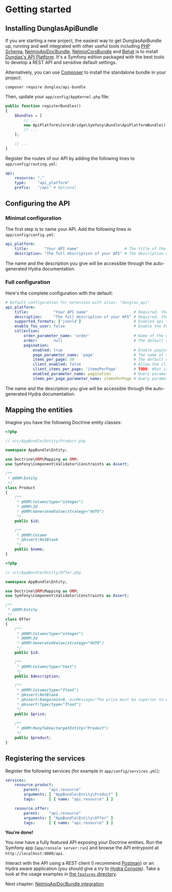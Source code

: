 # Getting started

## Installing DunglasApiBundle

If you are starting a new project, the easiest way to get DunglasApiBundle up, running and well integrated with other useful
tools including [PHP Schema](http://php-schema.dunglas.com), [NelmioApiDocBundle](https://github.com/nelmio/NelmioApiDocBundle),
[NelmioCorsBundle](https://github.com/nelmio/NelmioCorsBundle) and [Behat](http://behat.org) is to install [Dunglas's API
Platform](https://github.com/dunglas/api-platform).
It's a Symfony edition packaged with the best tools to develop a REST API and sensitive default settings.

Alternatively, you can use [Composer](http://getcomposer.org) to install the standalone bundle in your project:

`composer require dunglas/api-bundle`

Then, update your `app/config/AppKernel.php` file:

```php
public function registerBundles()
{
    $bundles = [
        // ...
        new ApiPlatform\Core\Bridge\Symfony\Bundle\ApiPlatformBundle(),
        // ...
    ];

    // ...
}
```

Register the routes of our API by adding the following lines to `app/config/routing.yml`:

```yaml
api:
    resource: "."
    type:     "api_platform"
    prefix:   "/api" # Optional
```

## Configuring the API

### Minimal configuration

The first step is to name your API. Add the following lines in `app/config/config.yml`:

```yaml
api_platform:
    title:       "Your API name"                    # The title of the API.
    description: "The full description of your API" # The description of the API.
```

The name and the description you give will be accessible through the auto-generated Hydra documentation.

### Full configuration

Here's the complete configuration with the default:

```yaml
# Default configuration for extension with alias: "dunglas_api"
api_platform:
    title:           "Your API name"                    # Required, the title of the API.
    description:     "The full description of your API" # Required, the description of the API.
    supported_formats: ['jsonld']                       # Enabled api formats, first one will be default
    enable_fos_user: false                              # Enable the FOSUserBundle integration.
    collection:
        order_parameter_name: 'order'                   # Name of the query parameter to order results
        order:       null                               # The default order of results. (supported by Doctrine: ASC and DESC)
        pagination:
            enabled: true                               # Enable pagination
            page_parameter_name: 'page'                 # The name of the parameter handling the page number.
            items_per_page: 30                          # The default number of items perm page in collections.
            client_enabled: false                       # Allow the client to change the number of elements by page.
            client_items_per_page: 'itemsPerPage'       # TODO: What is this?.
            enabled_parameter_name: pagination          # Query parameter to enable/disable pagination
            items_per_page_parameter_name: itemsPerPage # Query parameter to change number of items per page
```

The name and the description you give will be accessible through the auto-generated Hydra documentation.

## Mapping the entities

Imagine you have the following Doctrine entity classes:

```php
<?php

// src/AppBundle/Entity/Product.php

namespace AppBundle\Entity;

use Doctrine\ORM\Mapping as ORM;
use Symfony\Component\Validator\Constraints as Assert;

/**
 * @ORM\Entity
 */
class Product
{
    /**
     * @ORM\Column(type="integer")
     * @ORM\Id
     * @ORM\GeneratedValue(strategy="AUTO")
     */
    public $id;

    /**
     * @ORM\Column
     * @Assert\NotBlank
     */
    public $name;
}
```

```php
<?php

// src/AppBundle/Entity/Offer.php

namespace AppBundle\Entity;

use Doctrine\ORM\Mapping as ORM;
use Symfony\Component\Validator\Constraints as Assert;

/**
 * @ORM\Entity
 */
class Offer
{
    /**
     * @ORM\Column(type="integer")
     * @ORM\Id
     * @ORM\GeneratedValue(strategy="AUTO")
     */
    public $id;

    /**
     * @ORM\Column(type="text")
     */
    public $description;

    /**
     * @ORM\Column(type="float")
     * @Assert\NotBlank
     * @Assert\Range(min=0, minMessage="The price must be superior to 0.")
     * @Assert\Type(type="float")
     */
    public $price;
    
    /**
     * @ORM\ManyToOne(targetEntity="Product")
     */
    public $product;
}
```

## Registering the services

Register the following services (for example in `app/config/services.yml`):

```yaml
services:
    resource.product:
        parent:    "api.resource"
        arguments: [ "AppBundle\Entity\Product" ]
        tags:      [ { name: "api.resource" } ]

    resource.offer:
        parent:    "api.resource"
        arguments: [ "AppBundle\Entity\Offer" ]
        tags:      [ { name: "api.resource" } ]
```

**You're done!**

You now have a fully featured API exposing your Doctrine entities.
Run the Symfony app (`app/console server:run`) and browse the API entrypoint at `http://localhost:8000/api`.

Interact with the API using a REST client (I recommend [Postman](https://chrome.google.com/webstore/detail/postman-rest-client/fdmmgilgnpjigdojojpjoooidkmcomcm))
or an Hydra aware application (you should give a try to [Hydra Console](https://github.com/lanthaler/HydraConsole)). Take
a look at the usage examples in [the `features` directory](/features/).

Next chapter: [NelmioApiDocBundle integration](nelmio-api-doc.md)
